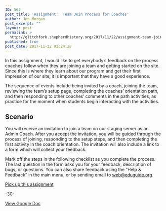 ```yaml
---
ID: 562
post_title: 'Assignment:  Team Join Process for Coaches'
author: Jon Morgan
post_excerpt: ""
layout: post
permalink: >
  http://glitchfork.shepherdhistory.org/2017/11/22/assignment-team-join-process-for-coaches/
published: true
post_date: 2017-11-22 02:24:28
---
```

In this assignment, I would like to get everybody’s feedback on the process coaches follow when they are joining a team and getting started on the site. Since this is where they learn about our program and get their first impression of our site, it is important that they have a good experience.

The sequence of events include being invited by a coach, joining the team, reviewing the team’s setup page, completing the coaches’ orientation path, and then responding to other coaches’ comments in the path activities, as practice for the moment when students begin interacting with the activities.
<h2>Scenario</h2>
You will receive an invitation to join a team on our staging server as an Admin Coach. After you accept the invitation, you will be guided through the process of joining, responding to the setup steps, and then completing the first activity in the coach orientation. The invitation will also include a link to a form which will collect your feedback.

Mark off the steps in the following checklist as you complete the process. The last question in the form asks you for your feedback, description of bugs, or questions. You can also share feedback using the “Help &amp; Feedback” in the main menu, or by sending email to <a href="mailto:web@eduguide.org">web@eduguide.org</a>.

<a href="https://goo.gl/forms/DulOZDB1i7N6zUW52">Pick up this assignment</a>

-30-

<a href="https://docs.google.com/document/d/1WYdRklVUhjeXxOYYiY9HD2vvpSALA19K_8XcdTF3bFs/edit?usp=sharing">View Google Doc</a>
